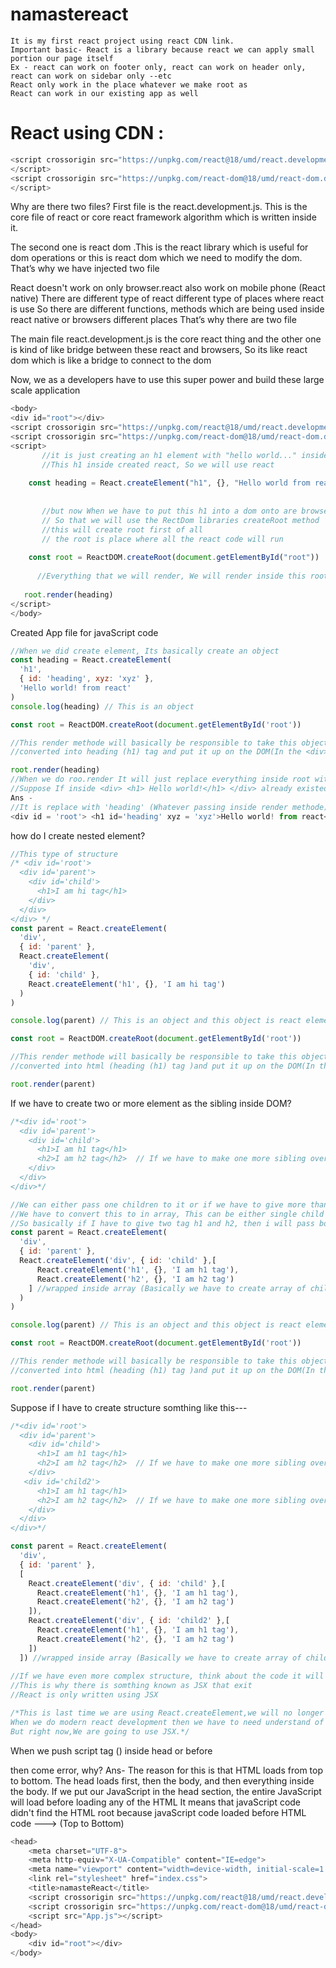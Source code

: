 # namastereact
```
It is my first react project using react CDN link.
Important basic- React is a library because react we can apply small portion our page itself
Ex - react can work on footer only, react can work on header only, react can work on sidebar only --etc
React only work in the place whatever we make root as
React can work in our existing app as well
```
# React using CDN :
```js
<script crossorigin src="https://unpkg.com/react@18/umd/react.development.js">
</script>
<script crossorigin src="https://unpkg.com/react-dom@18/umd/react-dom.development.js">
</script>
```
Why are there two files?
First file is the react.development.js. This is the core file of react or core react framework algorithm which is written inside it.

The second one is react dom .This is the react library which is useful for dom operations or this is react dom which we need to modify the dom.
That’s why we have injected two file

React doesn't work on only browser.react also work on mobile phone (React native)
There are different type of react different type of places where  react is use
So there are different functions, methods which are being used inside react native or browsers different places That’s why there are two file

The main file react.development.js is the core react thing and the other one is kind of like bridge between these react and browsers, So its like react dom which is like a bridge to connect to the dom

Now, we as a developers have to use this super power and build these large scale application
```js
<body>
<div id="root"></div>
<script crossorigin src="https://unpkg.com/react@18/umd/react.development.js"></script>
<script crossorigin src="https://unpkg.com/react-dom@18/umd/react-dom.development.js"></script>
<script>
       //it is just creating an h1 element with "hello world..." inside react, That is a core react thing
       //This h1 inside created react, So we will use react
 
    const heading = React.createElement("h1", {}, "Hello world from react")
    
       
       //but now When we have to put this h1 into a dom onto are browsers
       // So that we will use the RectDom libraries createRoot method
       //this will create root first of all
       // the root is place where all the react code will run
      
    const root = ReactDOM.createRoot(document.getElementById("root"))
     
      //Everything that we will render, We will render inside this root
    
   root.render(heading)
</script>
</body>
```
Created App file for javaScript code 
```js
//When we did create element, Its basically create an object
const heading = React.createElement(
  'h1',
  { id: 'heading', xyz: 'xyz' },
  'Hello world! from react'
)
console.log(heading) // This is an object

const root = ReactDOM.createRoot(document.getElementById('root'))

//This render methode will basically be responsible to take this object and put it up
//converted into heading (h1) tag and put it up on the DOM(In the <div></div>)

root.render(heading)
//When we do roo.render It will just replace everything inside root with whatever I am passing in from react, So kind of react has taken control over this div(<div id='root'> </div>) now.
//Suppose If inside <div> <h1> Hello world!</h1> </div> already existed element (h1) when I am rendering 'heading' inside 'div' then what will happen?
Ans -
//It is replace with 'heading' (Whatever passing inside render methode) element whatever already existed inside 'root'--->>
<div id = 'root'> <h1 id='heading' xyz = 'xyz'>Hello world! from react</h1> </div>
```
how do I create nested element?
```js
//This type of structure
/* <div id='root'>
  <div id='parent'>
    <div id='child'>
      <h1>I am hi tag</h1>
    </div>
  </div>
</div> */
const parent = React.createElement(
  'div',
  { id: 'parent' },
  React.createElement(
    'div',
    { id: 'child' },
    React.createElement('h1', {}, 'I am hi tag')
  )
)

console.log(parent) // This is an object and this object is react element

const root = ReactDOM.createRoot(document.getElementById('root'))

//This render methode will basically be responsible to take this object and put it up
//converted into html (heading (h1) tag )and put it up on the DOM(In the <div></div>)

root.render(parent)
```
If we have to create two or more element as the sibling inside DOM?
```js
/*<div id='root'>
  <div id='parent'>
    <div id='child'>
      <h1>I am h1 tag</h1>
      <h2>I am h2 tag</h2>  // If we have to make one more sibling over here
    </div>
  </div>
</div>*/

//We can either pass one children to it or if we have to give more than one children
//We have to convert this to in array, This can be either single child or an array of different children
//So basically if I have to give two tag h1 and h2, then i will pass both tag inside array or wrapped inside array
const parent = React.createElement(
  'div',
  { id: 'parent' },
  React.createElement('div', { id: 'child' },[
      React.createElement('h1', {}, 'I am h1 tag'),
      React.createElement('h2', {}, 'I am h2 tag')
    ] //wrapped inside array (Basically we have to create array of childrens)
  )
)

console.log(parent) // This is an object and this object is react element

const root = ReactDOM.createRoot(document.getElementById('root'))

//This render methode will basically be responsible to take this object and put it up
//converted into html (heading (h1) tag )and put it up on the DOM(In the <div></div>)

root.render(parent)
```
Suppose if I have to create structure somthing like this---
```js
/*<div id='root'>
  <div id='parent'>
    <div id='child'>
      <h1>I am h1 tag</h1>
      <h2>I am h2 tag</h2>  // If we have to make one more sibling over here
    </div>
   <div id='child2'>
      <h1>I am h1 tag</h1>
      <h2>I am h2 tag</h2>  // If we have to make one more sibling over here
    </div>
  </div>
</div>*/

const parent = React.createElement(
  'div',
  { id: 'parent' },
  [
    React.createElement('div', { id: 'child' },[
      React.createElement('h1', {}, 'I am h1 tag'),
      React.createElement('h2', {}, 'I am h2 tag')
    ]),
    React.createElement('div', { id: 'child2' },[
      React.createElement('h1', {}, 'I am h1 tag'),
      React.createElement('h2', {}, 'I am h2 tag')
    ])
  ]) //wrapped inside array (Basically we have to create array of childrens)
  
//If we have even more complex structure, think about the code it will become later on its very complicated 
//This is why there is somthing known as JSX that exit
//React is only written using JSX

/*This is last time we are using React.createElement,we will no longer using React.createElement,but I wanted to show you to the core of React this is how we create h1 element, div or ... inside react.
When we do modern react development then we have to need understand of react core thing,
But right now,We are going to use JSX.*/
```
When we push script tag (<script src="App.js"> </script>) inside head or before <div id = "root"> </div> then come error, why?
Ans- The reason for this is that HTML loads from top to bottom. The head loads first, then the body, and then everything inside the body. If we put our JavaScript in the head section, the entire JavaScript will load before loading any of the HTML
It means that javaScript code didn't find the HTML root because javaScript code loaded before HTML code ---> (Top to Bottom)
```js
<head>
    <meta charset="UTF-8">
    <meta http-equiv="X-UA-Compatible" content="IE=edge">
    <meta name="viewport" content="width=device-width, initial-scale=1.0">
    <link rel="stylesheet" href="index.css">
    <title>namasteReact</title>
    <script crossorigin src="https://unpkg.com/react@18/umd/react.development.js"></script>
    <script crossorigin src="https://unpkg.com/react-dom@18/umd/react-dom.development.js"></script>
    <script src="App.js"></script>
</head>
<body>
    <div id="root"></div>
</body>
```

